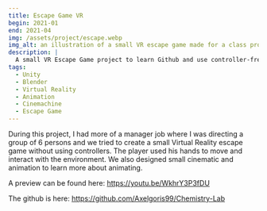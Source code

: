 ```yaml
---
title: Escape Game VR
begin: 2021-01
end: 2021-04
img: /assets/project/escape.webp
img_alt: an illustration of a small VR escape game made for a class project
description: |
  A small VR Escape Game project to learn Github and use controller-free interaction (Leap Motion)
tags:
  - Unity
  - Blender
  - Virtual Reality
  - Animation
  - Cinemachine
  - Escape Game
---
```

During this project, I had more of a manager job where I was directing a group of 6 persons and we tried to create a small Virtual Reality escape game without using controllers. The player used his hands to move and interact with the environment.
We also designed small cinematic and animation to learn more about animating.

A preview can be found here: <https://youtu.be/WkhrY3P3fDU>

The github is here: <https://github.com/Axelgoris99/Chemistry-Lab>
